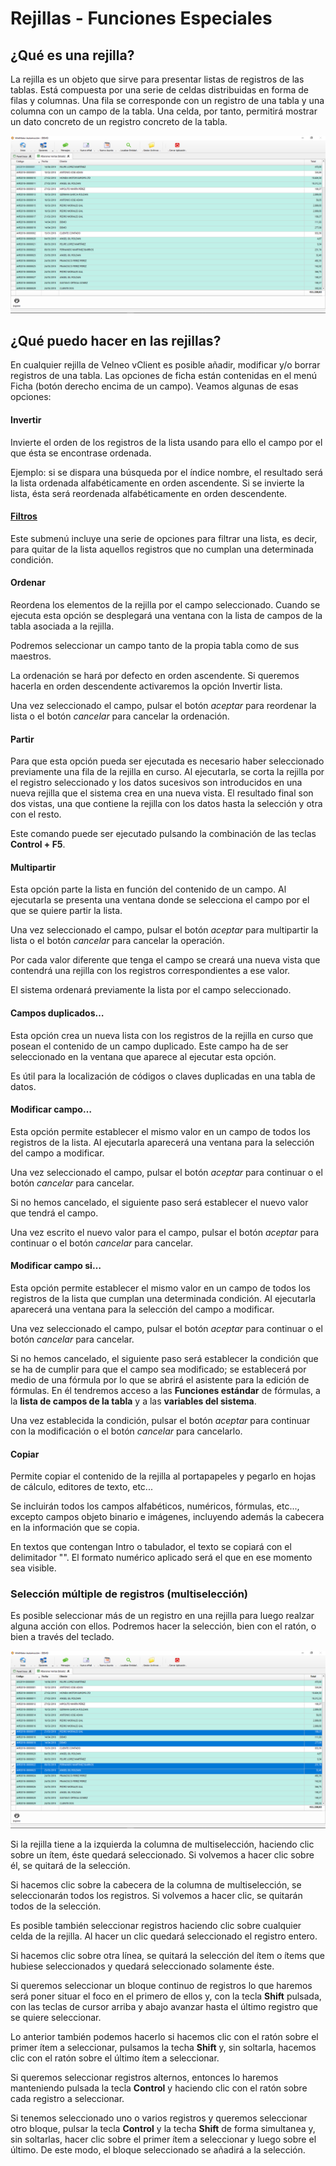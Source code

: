 # Rejillas - Funciones Especiales

## ¿Qué es una rejilla?

 La rejilla es un objeto que sirve para presentar listas de registros de las tablas. Está compuesta por una serie de celdas distribuidas en forma de filas y columnas. Una fila se corresponde con un registro de una tabla y una columna con un campo de la tabla. Una celda, por tanto, permitirá mostrar un dato concreto de un registro concreto de la tabla.

![](../.gitbook/assets/image%20%28280%29.png)

## ¿Qué puedo hacer en las rejillas?

En cualquier rejilla de Velneo vClient es posible añadir, modificar y/o borrar registros de una tabla. Las opciones de ficha están contenidas en el menú Ficha \(botón derecho encima de un campo\). Veamos algunas de esas opciones:

#### Invertir <a id="invertir"></a>

Invierte el orden de los registros de la lista usando para ello el campo por el que ésta se encontrase ordenada.

Ejemplo: si se dispara una búsqueda por el índice nombre, el resultado será la lista ordenada alfabéticamente en orden ascendente. Si se invierte la lista, ésta será reordenada alfabéticamente en orden descendente.

#### [Filtros](../tutoriales/uso-de-los-nuevos-filtros-rapidos.md) <a id="filtros"></a>

Este submenú incluye una serie de opciones para filtrar una lista, es decir, para quitar de la lista aquellos registros que no cumplan una determinada condición.

#### Ordenar <a id="ordenar"></a>

Reordena los elementos de la rejilla por el campo seleccionado. Cuando se ejecuta esta opción se desplegará una ventana con la lista de campos de la tabla asociada a la rejilla.

Podremos seleccionar un campo tanto de la propia tabla como de sus maestros.

La ordenación se hará por defecto en orden ascendente. Si queremos hacerla en orden descendente activaremos la opción Invertir lista.

Una vez seleccionado el campo, pulsar el botón _aceptar_ para reordenar la lista o el botón _cancelar_ para cancelar la ordenación.

#### Partir <a id="partir"></a>

Para que esta opción pueda ser ejecutada es necesario haber seleccionado previamente una fila de la rejilla en curso. Al ejecutarla, se corta la rejilla por el registro seleccionado y los datos sucesivos son introducidos en una nueva rejilla que el sistema crea en una nueva vista. El resultado final son dos vistas, una que contiene la rejilla con los datos hasta la selección y otra con el resto.

Este comando puede ser ejecutado pulsando la combinación de las teclas **Control + F5**.

#### Multipartir <a id="multipartir"></a>

Esta opción parte la lista en función del contenido de un campo. Al ejecutarla se presenta una ventana donde se selecciona el campo por el que se quiere partir la lista.

Una vez seleccionado el campo, pulsar el botón _aceptar_ para multipartir la lista o el botón _cancelar_ para cancelar la operación.

Por cada valor diferente que tenga el campo se creará una nueva vista que contendrá una rejilla con los registros correspondientes a ese valor.

El sistema ordenará previamente la lista por el campo seleccionado.

#### Campos duplicados… <a id="campos-duplicados"></a>

Esta opción crea un nueva lista con los registros de la rejilla en curso que posean el contenido de un campo duplicado. Este campo ha de ser seleccionado en la ventana que aparece al ejecutar esta opción.

Es útil para la localización de códigos o claves duplicadas en una tabla de datos.

#### Modificar campo… <a id="modificar-campo"></a>

Esta opción permite establecer el mismo valor en un campo de todos los registros de la lista. Al ejecutarla aparecerá una ventana para la selección del campo a modificar.

Una vez seleccionado el campo, pulsar el botón _aceptar_ para continuar o el botón _cancelar_ para cancelar.

Si no hemos cancelado, el siguiente paso será establecer el nuevo valor que tendrá el campo.

Una vez escrito el nuevo valor para el campo, pulsar el botón _aceptar_ para continuar o el botón _cancelar_ para cancelar.

#### Modificar campo si… <a id="modificar-campo-si"></a>

Esta opción permite establecer el mismo valor en un campo de todos los registros de la lista que cumplan una determinada condición. Al ejecutarla aparecerá una ventana para la selección del campo a modificar.

Una vez seleccionado el campo, pulsar el botón _aceptar_ para continuar o el botón _cancelar_ para cancelar.

Si no hemos cancelado, el siguiente paso será establecer la condición que se ha de cumplir para que el campo sea modificado; se establecerá por medio de una fórmula por lo que se abrirá el asistente para la edición de fórmulas. En él tendremos acceso a las **Funciones estándar** de fórmulas, a la **lista de campos de la tabla** y a las **variables del sistema**.

Una vez establecida la condición, pulsar el botón _aceptar_ para continuar con la modificación o el botón _cancelar_ para cancelarlo.

#### Copiar <a id="copiar"></a>

Permite copiar el contenido de la rejilla al portapapeles y pegarlo en hojas de cálculo, editores de texto, etc...

Se incluirán todos los campos alfabéticos, numéricos, fórmulas, etc..., excepto campos objeto binario e imágenes, incluyendo además la cabecera en la información que se copia.

En textos que contengan Intro o tabulador, el texto se copiará con el delimitador "". El formato numérico aplicado será el que en ese momento sea visible.

### Selección múltiple de registros \(multiselección\) <a id="selecci&#xF3;n-m&#xFA;ltiple-de-registros-multiselecci&#xF3;n"></a>

Es posible seleccionar más de un registro en una rejilla para luego realzar alguna acción con ellos. Podremos hacer la selección, bien con el ratón, o bien a través del teclado.

![](../.gitbook/assets/image%20%2897%29.png)

Si la rejilla tiene a la izquierda la columna de multiselección, haciendo clic sobre un ítem, éste quedará seleccionado. Si volvemos a hacer clic sobre él, se quitará de la selección.

Si hacemos clic sobre la cabecera de la columna de multiselección, se seleccionarán todos los registros. Si volvemos a hacer clic, se quitarán todos de la selección.

Es posible también seleccionar registros haciendo clic sobre cualquier celda de la rejilla. Al hacer un clic quedará seleccionado el registro entero.

Si hacemos clic sobre otra línea, se quitará la selección del ítem o ítems que hubiese seleccionados y quedará seleccionado solamente éste.

Si queremos seleccionar un bloque continuo de registros lo que haremos será poner situar el foco en el primero de ellos y, con la tecla **Shift** pulsada, con las teclas de cursor arriba y abajo avanzar hasta el último registro que se quiere seleccionar.

Lo anterior también podemos hacerlo si hacemos clic con el ratón sobre el primer ítem a seleccionar, pulsamos la techa **Shift** y, sin soltarla, hacemos clic con el ratón sobre el último ítem a seleccionar.

Si queremos seleccionar registros alternos, entonces lo haremos manteniendo pulsada la tecla **Control** y haciendo clic con el ratón sobre cada registro a seleccionar.

Si tenemos seleccionado uno o varios registros y queremos seleccionar otro bloque, pulsar la tecla **Control** y la techa **Shift** de forma simultanea y, sin soltarlas, hacer clic sobre el primer ítem a seleccionar y luego sobre el último. De este modo, el bloque seleccionado se añadirá a la selección.

